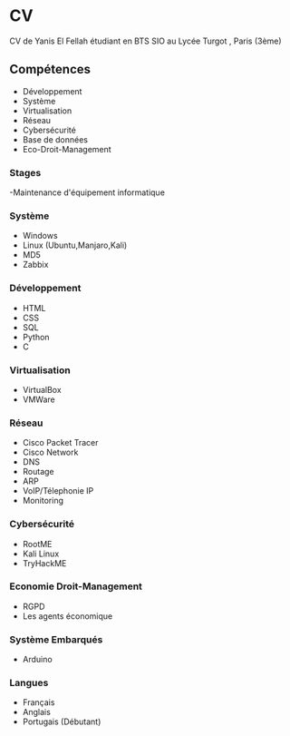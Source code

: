 # CV
CV de Yanis El Fellah étudiant en BTS SIO au Lycée Turgot , Paris (3ème) 
## Compétences
- Développement
- Système
- Virtualisation
- Réseau
- Cybersécurité
- Base de données
- Eco-Droit-Management
### Stages
-Maintenance d'équipement informatique
### Système
- Windows
- Linux (Ubuntu,Manjaro,Kali)
- MD5
- Zabbix
### Développement
- HTML
- CSS
- SQL
- Python
- C
### Virtualisation
- VirtualBox
- VMWare
### Réseau
- Cisco Packet Tracer
- Cisco Network
- DNS
- Routage
- ARP
- VoIP/Télephonie IP
- Monitoring
### Cybersécurité
- RootME
- Kali Linux
- TryHackME
### Economie Droit-Management
- RGPD
- Les agents économique
### Système Embarqués
- Arduino
### Langues
- Français
- Anglais
- Portugais (Débutant)

